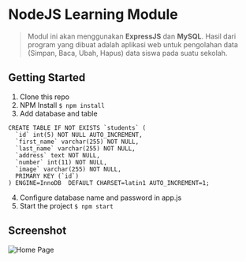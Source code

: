 # NodeJS Learning Module

> Modul ini akan menggunakan **ExpressJS** dan **MySQL**. Hasil dari program yang dibuat adalah aplikasi web untuk pengolahan data (Simpan, Baca, Ubah, Hapus) data siswa pada suatu sekolah.

## Getting Started

1. Clone this repo
2. NPM Install ` $ npm install `
3. Add database and table

```
CREATE TABLE IF NOT EXISTS `students` (
  `id` int(5) NOT NULL AUTO_INCREMENT,
  `first_name` varchar(255) NOT NULL,
  `last_name` varchar(255) NOT NULL,
  `address` text NOT NULL,
  `number` int(11) NOT NULL,
  `image` varchar(255) NOT NULL,
  PRIMARY KEY (`id`)
) ENGINE=InnoDB  DEFAULT CHARSET=latin1 AUTO_INCREMENT=1;
```

4. Configure database name and password in app.js
4. Start the project ` $ npm start `

## Screenshot

![Home Page](https://github.com/teofiluscandra/nodejs-learning-module/blob/master/screenshot/screenshot1.png?raw=true)